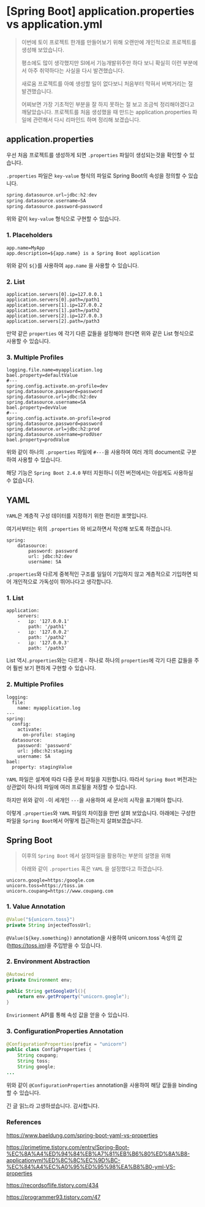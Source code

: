 # [Spring Boot] application.properties vs application.yml

 

>  이번에 토이 프로젝트 한개를 만들어보기 위해 오랜만에 개인적으로 프로젝트를 생성해 보았습니다.
>
> 평소에도 많이 생각했지만 SI에서 기능개발위주만 하다 보니 확실히 이런 부분에서 아주 취약하다는 사실을 다시 발견했습니다.
>
> 새로움 프로젝트를 아예 생성할 일이 없다보니 처음부터 막혀서 버벅거리는 절 발견했습니다.
>
> 어찌보면 가장 기초적인 부분을 잘 하지 못하는 절 보고 조금씩 정리해야겠다고 깨달았습니다. 프로젝트를 처음 생성했을 때 만드는 application.properties 파일에 관련해서 다시 리마인드 하며 정리해 보겠습니다.

## application.properties

우선 처음 프로젝트를 생성하게 되면 `.properties` 파일이 생성되는것을 확인할 수 있습니다.

`.properties` 파일은 `key-value` 형식의 파일로 Spring Boot의 속성을 정의할 수 있습니다.

```a
spring.datasource.url=jdbc:h2:dev
spring.datasource.username=SA
spring.datasource.password=password
```

위와 같이 `key-value` 형식으로 구현할 수 있습니다.

### 1. Placeholders

```
app.name=MyApp
app.description=${app.name} is a Spring Boot application
```

 위와 같이 `${}`를 사용하여  `app.name` 을  사용할 수 있습니다.



### 2.  List

```
application.servers[0].ip=127.0.0.1
application.servers[0].path=/path1
application.servers[1].ip=127.0.0.2
application.servers[1].path=/path2
application.servers[2].ip=127.0.0.3
application.servers[2].path=/path3
```

 만약 같은 `properties` 에 각기 다른 값들을 설정해야 한다면 위와 같은 List 형식으로 사용할 수 있습니다.



### 3. Multiple Profiles

```
logging.file.name=myapplication.log
bael.property=defaultValue
#---
spring.config.activate.on-profile=dev
spring.datasource.password=password
spring.datasource.url=jdbc:h2:dev
spring.datasource.username=SA
bael.property=devValue
#---
spring.config.activate.on-profile=prod
spring.datasource.password=password
spring.datasource.url=jdbc:h2:prod
spring.datasource.username=prodUser
bael.property=prodValue
```

위와 같이 하나의 `.properties` 파일에 `#---`을 사용하여 여러 개의 document로 구분하여 사용할 수 있습니다.

해당 기능은 `Spring Boot 2.4.0` 부터 지원하니 이전 버전에서는 아쉽게도 사용하실 수 없습니다.



##  YAML

`YAML`은 계층적 구성 데이터를 지정하기 위한 편리한 포맷입니다.

여기서부터는 위의 `.properties` 와 비교하면서 작성해 보도록 하겠습니다.

```
spring:
    datasource:
        password: password
        url: jdbc:h2:dev
        username: SA
```

`.properties`와 다르게 중복적인 구조를 일일이 기입하지 않고 계층적으로 기입하면 되어 개인적으로 가독성이 뛰어나다고 생각합니다.

### 1. List

```
application:
    servers:
    -   ip: '127.0.0.1'
        path: '/path1'
    -   ip: '127.0.0.2'
        path: '/path2'
    -   ip: '127.0.0.3'
        path: '/path3'
```

List 역시`.properties`와는 다르게 `-` 하나로 하나의 `properties`에 각기 다른 값들을 주어 훨씬 보기 편하게 구현할 수 있습니다.



### 2. Multiple Profiles

 ```
 logging:
   file:
     name: myapplication.log
 ---
 spring:
   config:
     activate:
       on-profile: staging
   datasource:
     password: 'password'
     url: jdbc:h2:staging
     username: SA
 bael:
   property: stagingValue
 ```

`YAML` 파일은 설계에 따라 다중 문서 파일을 지원합니다. 따라서 `Spring Boot` 버전과는 상관없이 하나의 파일에 여러 프로필을 저장할 수 있습니다.

하지만 위와 같이 `-`이 세개인 `---`을 사용하여 새 문서의 시작을 표기해야 합니다.

이렇게 `.properties`와 `YAML` 파일의 차이점을 한번 살펴 보았습니다. 아래에는 구성한 파일을 `Spring Boot`에서 어떻게 접근하는지 살펴보겠습니다.



## Spring Boot

> 이후의 `Spring Boot` 에서 설정파일을 활용하는 부분의 설명을 위해
>
> 아래와 같이 `.properties` 혹은 `YAML` 을 설정했다고 하겠습니다.

```
unicorn.google=https:/google.com
unicorn.toss=https://toss.im
unicorn.coupang=https://www.coupang.com
```



### 1. Value Annotation

```java
@Value("${unicorn.toss}")
private String injectedTossUrl;
```

`@Value(${key.something})` annotation을 사용하여  unicorn.toss`속성의 값(https://toss.im)을 주입받을 수 있습니다.



### 2. Environment Abstraction

```java
@Autowired
private Environment env;

public String getGoogleUrl(){
    return env.getProperty("unicorn.google");
}
```

`Envirionment` API를 통해 속성 값을 얻을 수 있습니다.



### 3. ConfigurationProperties Annotation

```java
@ConfigurationProperties(prefix = "unicorn")
public class ConfigProperties {
    String coupang;
    String toss;
    String google;
...
```

위와 같이 `@ConfigurationProperties` annotation을 사용하여 해당 값들을 binding 할 수 있습니다.



긴 글 읽느라 고생하셨습니다. 감사합니다.



### References

https://www.baeldung.com/spring-boot-yaml-vs-properties

https://primetime.tistory.com/entry/Spring-Boot-%EC%8A%A4%ED%94%84%EB%A7%81%EB%B6%80%ED%8A%B8-applicationyml%ED%8C%8C%EC%9D%BC-%EC%84%A4%EC%A0%95%ED%95%98%EA%B8%B0-yml-VS-properties

https://recordsoflife.tistory.com/434

https://programmer93.tistory.com/47